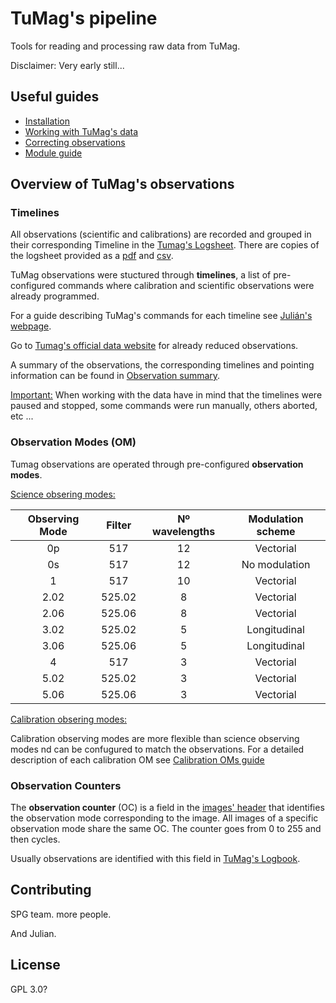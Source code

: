 # TuMag's pipeline

Tools for reading and processing raw data from TuMag.

Disclaimer: Very early still...

## Useful guides
- [Installation](Documents/Installation.md)
- [Working with TuMag's data](Documents/Working_with_Tumags_data.md)
- [Correcting observations](Documents/Correcting_observations.md)
- [Module guide](Documents/Module_guide.md)

## Overview of TuMag's observations

### Timelines

All observations (scientific and calibrations) are recorded and grouped in their corresponding Timeline in the [Tumag's Logsheet](https://docs.google.com/spreadsheets/d/1RJ5KIgxMN6B-1xDe9gRfoTh1L_uTDMbZw0ajLK6S0so/edit?usp=sharing).  There are copies of the logsheet provided as a [pdf](Documents/TuMags%20Logsheet%20-%20Timelines%20detailed.pdf) and [csv](Documents/TuMags%20Logsheet%20-%20Timelines%20detailed.csv).

TuMag observations were stuctured through  **timelines**, a list of pre-configured commands where calibration and scientific observations were already programmed. 

For a guide describing TuMag's commands for each timeline see [Julián's webpage](https://www.uv.es/jublanro/TuMag_timeline_reference.html). 

Go to [Tumag's official data website](https://www.uv.es/jublanro/tumag_data_test.html) for already reduced observations. 

A summary of the observations, the corresponding timelines and pointing information can be found in [Observation summary](Documents/Sunrise_summary_observations.pdf).

<ins>Important:</ins> When working with the data have in mind that the timelines were paused and stopped, some commands were run manually, others aborted, etc ... 

### Observation Modes (OM)

Tumag observations are operated through pre-configured **observation modes**. 

<ins>Science obsering modes:</ins> 

| **Observing Mode** | **Filter** | **Nº wavelengths** | **Modulation scheme** | 
|:--------:|:--------:|:--------:|:--------:|
| 0p    | 517    | 12  | Vectorial   | 
| 0s    | 517    | 12  | No modulation   |
| 1    | 517    | 10 | Vectorial  | 
| 2.02    | 525.02   | 8  | Vectorial  |
| 2.06    | 525.06  | 8  | Vectorial  |
| 3.02    | 525.02   | 5  | Longitudinal  |
| 3.06    | 525.06  | 5  | Longitudinal  |
| 4    | 517  | 3  | Vectorial  |
| 5.02    | 525.02   | 3  | Vectorial  |
| 5.06    | 525.06  | 3  | Vectorial  |

<ins>Calibration obsering modes:</ins> 

Calibration observing modes are more flexible than science observing modes nd can be confugured to match the observations. For a detailed description of each calibration OM see [Calibration OMs guide](Documents/Calibration_oms_guide.md)

### Observation Counters

The **observation counter** (OC) is a field in the [images' header](Documents/Image_header.md) that identifies the observation mode corresponding to the image. All images of a specific observation mode share the same OC. The counter goes from 0 to 255 and then cycles.

Usually observations are identified with this field in [TuMag's Logbook](Documents/TuMagCompass.csv).

## Contributing

SPG team.
more people. 

And Julian.

## License
GPL 3.0? 

